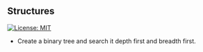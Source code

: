 ## Structures
[![License: MIT](https://img.shields.io/badge/License-MIT-yellow.svg)](./LICENSE)

* Create a binary tree and search it depth first and breadth first.
